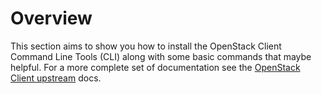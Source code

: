 # Overview

This section aims to show you how to install the OpenStack Client
Command Line Tools (CLI) along with some basic commands
that maybe helpful. For a more complete set of documentation
see the [OpenStack Client upstream][osc] docs.

[osc]: <https://docs.openstack.org/python-openstackclient/latest>

